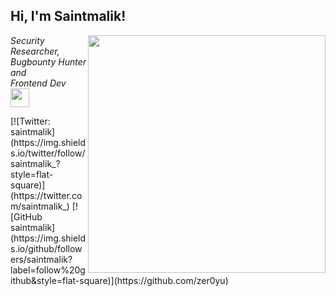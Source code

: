 <h2> Hi, I'm Saintmalik!</h2>
<img align='right' src="https://github-readme-stats.vercel.app/api?username=saintmalik&theme=radical&show_icons=true" width="380">
<p><em>Security Researcher, Bugbounty Hunter and<br>
  Frontend Dev <img src="https://media.giphy.com/media/WUlplcMpOCEmTGBtBW/giphy.gif" width="30"> 
</em></p>
[![Twitter: saintmalik](https://img.shields.io/twitter/follow/saintmalik_?style=flat-square)](https://twitter.com/saintmalik_)
[![GitHub saintmalik](https://img.shields.io/github/followers/saintmalik?label=follow%20github&style=flat-square)](https://github.com/zer0yu)

<br>

